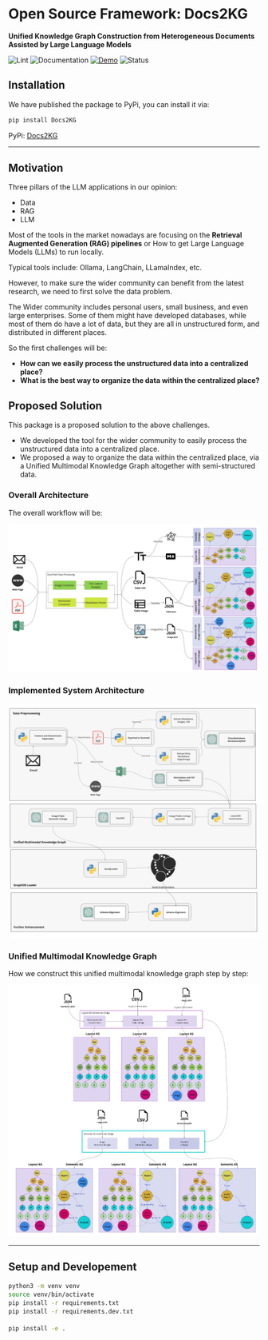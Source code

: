 # Open Source Framework: Docs2KG

**Unified Knowledge Graph Construction from Heterogeneous Documents Assisted by Large
Language Models**

![Lint](https://github.com/AI4WA/Docs2KG/actions/workflows/lint.yml/badge.svg)
![Documentation](https://github.com/AI4WA/Docs2KG/actions/workflows/docs.yml/badge.svg)
[![Demo](https://img.shields.io/badge/Demo-Available-blue)](https://docs2kg.ai4wa.com/Video/)
![Status](https://img.shields.io/badge/Status-Work%20in%20Progress-yellow)

## Installation

We have published the package to PyPi, you can install it via:

```bash
pip install Docs2KG
```

PyPi: [Docs2KG](https://pypi.org/project/Docs2KG/)

---

## Motivation

Three pillars of the LLM applications in our opinion:

- Data
- RAG
- LLM

Most of the tools in the market nowadays are focusing on the **Retrieval Augmented Generation (RAG) pipelines** or
How to get Large Language Models (LLMs) to run locally.

Typical tools include: Ollama, LangChain, LLamaIndex, etc.

However, to make sure the wider community can benefit from the latest research, we need to first solve the data problem.

The Wider community includes personal users, small business, and even large enterprises.
Some of them might have developed databases, while most of them do have a lot of data, but they are all in unstructured
form, and distributed in different places.

So the first challenges will be:

- **How can we easily process the unstructured data into a centralized place?**
- **What is the best way to organize the data within the centralized place?**

## Proposed Solution

This package is a proposed solution to the above challenges.

- We developed the tool for the wider community to easily process the unstructured data into a centralized place.
- We proposed a way to organize the data within the centralized place, via a Unified Multimodal Knowledge Graph
  altogether with semi-structured data.

### Overall Architecture

The overall workflow will be:

![img.png](docs/images/Docs2KG.jpg)

### Implemented System Architecture

![img.png](docs/images/Modules.jpg)

### Unified Multimodal Knowledge Graph

How we construct this unified multimodal knowledge graph step by step:

![img.png](docs/images/KGConstruction.jpg)

---

## Setup and Developement

```bash
python3 -m venv venv
source venv/bin/activate
pip install -r requirements.txt
pip install -r requirements.dev.txt

pip install -e .
```
